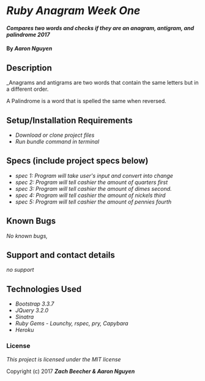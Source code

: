 # _Ruby Anagram Week One_

#### _Compares two words and checks if they are an anagram, antigram, and palindrome 2017_

#### By _**Aaron Nguyen**_

## Description

_Anagrams and antigrams are two words that contain the same letters but in a different order.

A Palindrome is a word that is spelled the same when reversed.


## Setup/Installation Requirements

* _Download or clone project files_
* _Run bundle command in terminal_


## Specs (include project specs below)
* _spec 1: Program will take user's input and convert into change_
* _spec 2: Program will tell cashier the amount of quarters first_
* _spec 3: Program will tell cashier the amount of dimes second._
* _spec 4: Program will tell cashier the amount of nickels third_
* _spec 5: Program will tell cashier the amount of pennies fourth_
## Known Bugs

_No known bugs,_

## Support and contact details

_no support_

## Technologies Used
* _Bootstrap 3.3.7_
* _JQuery 3.2.0_
* _Sinatra_
* _Ruby Gems - Launchy, rspec, pry, Capybara_
* _Heroku_

### License

*This project is licensed under the MIT license*

Copyright (c) 2017 **_Zach Beecher & Aaron Nguyen_**
